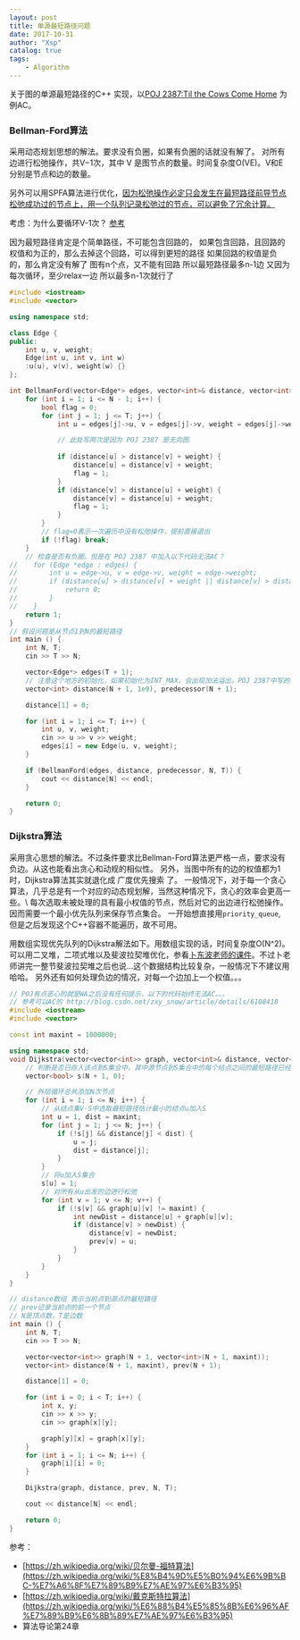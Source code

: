 ```yaml
---
layout: post
title: 单源最短路径问题
date: 2017-10-31
author: "Xsp"
catalog: true
tags:
    - Algorithm
---
```

关于图的单源最短路径的C++ 实现，以[POJ 2387:Til the Cows Come Home](http://bailian.openjudge.cn/practice/2387/) 为例AC。

### Bellman-Ford算法
采用动态规划思想的解法。要求没有负圈，如果有负圈的话就没有解了。
对所有边进行松弛操作，共V−1次，其中 V 是图节点的数量。时间复杂度O(VE)。V和E分别是节点和边的数量。

另外可以用SPFA算法进行优化，[因为松弛操作必定只会发生在最短路径前导节点松弛成功过的节点上，用一个队列记录松弛过的节点，可以避免了冗余计算。](https://zh.wikipedia.org/wiki/%E8%B4%9D%E5%B0%94%E6%9B%BC-%E7%A6%8F%E7%89%B9%E7%AE%97%E6%B3%95)

考虑：为什么要循环V-1次？
[参考](http://www.wutianqi.com/?p=1912)

因为最短路径肯定是个简单路径，不可能包含回路的，
如果包含回路，且回路的权值和为正的，那么去掉这个回路，可以得到更短的路径
如果回路的权值是负的，那么肯定没有解了
图有n个点，又不能有回路
所以最短路径最多n-1边
又因为每次循环，至少relax一边
所以最多n-1次就行了

```cpp
#include <iostream>
#include <vector>

using namespace std;

class Edge {
public:
    int u, v, weight;
    Edge(int u, int v, int w)
    :u(u), v(v), weight(w) {}
};

int BellmanFord(vector<Edge*> edges, vector<int>& distance, vector<int>& predecessor, int N, int T) {
    for (int i = 1; i <= N - 1; i++) {
        bool flag = 0;
        for (int j = 1; j <= T; j++) {
            int u = edges[j]->u, v = edges[j]->v, weight = edges[j]->weight;

            // 此处写两次是因为 POJ 2387 是无向图
            
            if (distance[u] > distance[v] + weight) {
                distance[u] = distance[v] + weight;
                flag = 1;
            }
            if (distance[v] > distance[u] + weight) {
                distance[v] = distance[u] + weight;
                flag = 1;
            }
        }
        // flag=0表示一次遍历中没有松弛操作，提前直接退出
        if (!flag) break;
    }
    // 检查是否有负圈。但是在 POJ 2387 中加入以下代码无法AC？
//    for (Edge *edge : edges) {
//        int u = edge->u, v = edge->v, weight = edge->weight;
//        if (distance[u] > distance[v] + weight || distance[v] > distance[u] + weight) {
//            return 0;
//        }
//    }
    return 1;
}
// 假设问题是从节点1到N的最短路径
int main () {
    int N, T;
    cin >> T >> N;

    vector<Edge*> edges(T + 1);
    // 注意这个地方的初始化，如果初始化为INT_MAX，会出现加法溢出。POJ 2387中写的1-100范围有问题可忽略
    vector<int> distance(N + 1, 1e9), predecessor(N + 1);

    distance[1] = 0;

    for (int i = 1; i <= T; i++) {
        int u, v, weight;
        cin >> u >> v >> weight;
        edges[i] = new Edge(u, v, weight);
    }

    if (BellmanFord(edges, distance, predecessor, N, T)) {
        cout << distance[N] << endl;
    }

    return 0;
}
```

### Dijkstra算法
采用贪心思想的解法。不过条件要求比Bellman-Ford算法更严格一点，要求没有负边。从这也能看出贪心和动规的相似性。
另外，当图中所有的边的权值都为1时，Dijkstra算法其实就退化成 广度优先搜索 了。
一般情况下，对于每一个贪心算法，几乎总是有一个对应的动态规划解，当然这种情况下，贪心的效率会更高一些。\\
每次选取未被处理的具有最小权值的节点，然后对它的出边进行松弛操作。因而需要一个最小优先队列来保存节点集合。
一开始想直接用`priority_queue`, 但是之后发现这个C++容器不能遍历，故不可用。

用数组实现优先队列的Dijkstra解法如下。用数组实现的话，时间复杂度O(N^2)。可以用二叉堆，二项式堆以及斐波拉契堆优化，参看[卜东波老师的课件](http://bioinfo.ict.ac.cn/~dbu/AlgorithmCourses/Lectures/Lec7-Heap.pdf)。不过卜老师讲完一整节斐波拉契堆之后也说...这个数据结构比较复杂，一般情况下不建议用哈哈。
另外还有如何处理负边的情况，对每一个边加上一个权值。。。

```cpp
// POJ有点恶心的就是WA之后没有任何提示，以下的代码始终无法AC。。。
// 参考可以AC的 http://blog.csdn.net/zxy_snow/article/details/6108418
#include <iostream>
#include <vector>

const int maxint = 1000000;

using namespace std;
void Dijkstra(vector<vector<int>> graph, vector<int>& distance, vector<int>& prev, int N, int T) {
    // 判断是否已存入该点到S集合中，其中源节点到S集合中的每个结点之间的最短路径已经被找到。
    vector<bool> s(N + 1, 0);

    // 外层循环总共添加N次节点
    for (int i = 1; i <= N; i++) {
        // 从结点集V-S中选取最短路径估计最小的结点u加入S
        int u = 1, dist = maxint;
        for (int j = 1; j <= N; j++) {
            if (!s[j] && distance[j] < dist) {
                u = j;
                dist = distance[j];
            }
        }
        // 将u加入S集合
        s[u] = 1;
        // 对所有从u出发的边进行松弛
        for (int v = 1; v <= N; v++) {
            if (!s[v] && graph[u][v] != maxint) {
                int newDist = distance[u] + graph[u][v];
                if (distance[v] > newDist) {
                    distance[v] = newDist;
                    prev[v] = u;
                }
            }
        }
    }
}

// distance数组 表示当前点到源点的最短路径
// prev记录当前点的前一个节点
// N是顶点数，T是边数
int main () {
    int N, T;
    cin >> T >> N;

    vector<vector<int>> graph(N + 1, vector<int>(N + 1, maxint));
    vector<int> distance(N + 1, maxint), prev(N + 1);

    distance[1] = 0;

    for (int i = 0; i < T; i++) {
        int x, y;
        cin >> x >> y;
        cin >> graph[x][y];

        graph[y][x] = graph[x][y];
    }
    for (int i = 1; i <= N; i++) {
        graph[i][i] = 0;
    }

    Dijkstra(graph, distance, prev, N, T);

    cout << distance[N] << endl;

    return 0;
}
```

参考：
+ [https://zh.wikipedia.org/wiki/贝尔曼-福特算法](https://zh.wikipedia.org/wiki/%E8%B4%9D%E5%B0%94%E6%9B%BC-%E7%A6%8F%E7%89%B9%E7%AE%97%E6%B3%95)
+ [https://zh.wikipedia.org/wiki/戴克斯特拉算法](https://zh.wikipedia.org/wiki/%E6%88%B4%E5%85%8B%E6%96%AF%E7%89%B9%E6%8B%89%E7%AE%97%E6%B3%95)
+ 算法导论第24章
